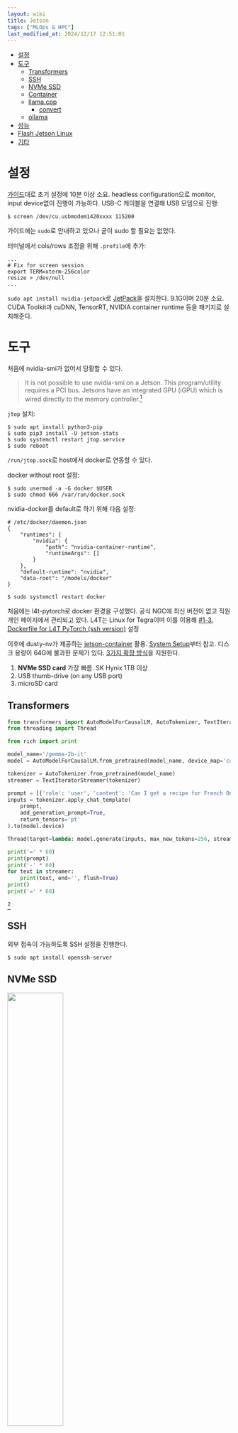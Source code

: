 ```yaml
---
layout: wiki 
title: Jetson
tags: ["MLOps & HPC"]
last_modified_at: 2024/12/17 12:51:01
---
```


<!-- TOC -->

- [설정](#설정)
- [도구](#도구)
	- [Transformers](#transformers)
	- [SSH](#ssh)
	- [NVMe SSD](#nvme-ssd)
	- [Container](#container)
	- [llama.cpp](#llamacpp)
		- [convert](#convert)
	- [ollama](#ollama)
- [성능](#성능)
- [Flash Jetson Linux](#flash-jetson-linux)
- [기타](#기타)

<!-- /TOC -->

# 설정
[가이드](https://developer.nvidia.com/embedded/learn/get-started-jetson-agx-orin-devkit)대로 초기 설정에 10분 이상 소요. headless configuration으로 monitor, input device없이 진행이 가능하다. USB-C 케이블을 연결해 USB 모뎀으로 진행:
```shell
$ screen /dev/cu.usbmodem1420xxxx 115200
```
가이드에는 `sudo`로 안내하고 있으나 굳이 sudo 할 필요는 없었다.

터미널에서 cols/rows 조정을 위해 `.profile`에 추가:
```shell
...
# Fix for screen session
export TERM=xterm-256color
resize > /dev/null
...
```

`sudo apt install nvidia-jetpack`로 [JetPack](https://docs.nvidia.com/jetson/jetpack/install-jetpack/index.html#package-management-tool)을 설치한다. 9.1G이며 20분 소요. CUDA Toolkit과 cuDNN, TensorRT, NVIDIA container runtime 등을 패키지로 설치해준다.

# 도구
처음에 nvidia-smi가 없어서 당황할 수 있다.
> It is not possible to use nvidia-smi on a Jetson. This program/utility requires a PCI bus. Jetsons have an integrated GPU (iGPU) which is wired directly to the memory controller.[^fn-1]

[^fn-1]: <https://forums.developer.nvidia.com/t/nvidia-smi-not-present-in-jetson-linux/239757>

`jtop` 설치:
```shell
$ sudo apt install python3-pip
$ sudo pip3 install -U jetson-stats
$ sudo systemctl restart jtop.service
$ sudo reboot
```

`/run/jtop.sock`로 host에서 docker로 연동할 수 있다.

docker without root 설정:
```shell
$ sudo usermod -a -G docker $USER
$ sudo chmod 666 /var/run/docker.sock
```

nvidia-docker를 default로 하기 위해 다음 설정:
```shell
# /etc/docker/daemon.json
{
    "runtimes": {
        "nvidia": {
            "path": "nvidia-container-runtime",
            "runtimeArgs": []
        }
    },
    "default-runtime": "nvidia",
    "data-root": "/models/docker"
}

$ sudo systemctl restart docker
```

처음에는 l4t-pytorch로 docker 환경을 구성했다. 공식 NGC에 최신 버전이 없고 직원 개인 페이지에서 관리되고 있다. L4T는 Linux for Tegra이며 이를 이용해 [#1-3. Dockerfile for L4T PyTorch (ssh version)](/wiki/Private-Links) 설정

이후에 dusty-nv가 제공하는 [jetson-container](https://github.com/dusty-nv/jetson-containers) 활용. [System Setup](https://github.com/dusty-nv/jetson-containers/blob/master/docs/setup.md)부터 참고. 디스크 용량이 64G에 불과한 문제가 있다. [3가지 확장 방식](https://developer.nvidia.com/embedded/learn/jetson-agx-orin-devkit-user-guide/developer_kit_layout.html)을 지원한다.
1. **NVMe SSD card** 가장 빠름. SK Hynix 1TB 이상
2. USB thumb-drive (on any USB port)
3. microSD card

## Transformers
```python
from transformers import AutoModelForCausalLM, AutoTokenizer, TextIteratorStreamer
from threading import Thread

from rich import print

model_name='/gemma-2b-it'
model = AutoModelForCausalLM.from_pretrained(model_name, device_map='cuda')

tokenizer = AutoTokenizer.from_pretrained(model_name)
streamer = TextIteratorStreamer(tokenizer)

prompt = [{'role': 'user', 'content': 'Can I get a recipe for French Onion soup?'}]
inputs = tokenizer.apply_chat_template(
    prompt,
    add_generation_prompt=True,
    return_tensors='pt'
).to(model.device)

Thread(target=lambda: model.generate(inputs, max_new_tokens=256, streamer=streamer)).start()

print('=' * 60)
print(prompt)
print('-' * 60)
for text in streamer:
    print(text, end='', flush=True)
print()
print('=' * 60)
```
[^fn-2]

[^fn-2]: <https://www.jetson-ai-lab.com/tutorial_api-examples.html>

## SSH
외부 접속이 가능하도록 SSH 설정을 진행한다.
```shell
$ sudo apt install openssh-server
```

## NVMe SSD
<img src="/images/2024/IMG_4550.jpg" width="50%">

```shell
$ sudo mkfs.ext4 /dev/nvme0n1
$ sudo mkdir /models
$ sudo chown sangpark /models
$ sudo mount /dev/nvme0n1 /models
# /etc/fstab 수정
# <file system> <mount point>             <type>          <options>                               <dump> <pass>
/dev/root            /                     ext4           defaults                                     0 1
/dev/nvme0n1         /models               ext4           defaults                                     0 2
/models/16GB.swap    none                  swap           sw                                           0 0
```

## Container
다음과 같이 Dockerfile에 먼저 반영 시도:
```Dockerfile
ENV HF_HOME=/models/huggingface \
    HF_HUB_CACHE=/models/huggingface/hub \
    HF_TOKEN=hf_xxxx

# It will be replaced in v5.
ENV TRANSFORMERS_CACHE=/models/huggingface
```

`$ huggingface-downloader google/gemma-2b-it`[^fn-3]

[^fn-3]: <https://github.com/dusty-nv/jetson-containers/tree/master/packages/llm/huggingface_hub>

이후 `run.sh`을 수정해서 매번 필요한 컨테이너를 실행하는 형태로 활용한다. 컨테이너 시작 시간 딜레이가 거의 없다.
```bash
# extra flags
EXTRA_FLAGS="$EXTRA_FLAGS --env HF_HOME=/models/huggingface"
EXTRA_FLAGS="$EXTRA_FLAGS --env HF_HUB_CACHE=/models/huggingface"
EXTRA_FLAGS="$EXTRA_FLAGS --env HF_TOKEN=xxxx"
EXTRA_FLAGS="$EXTRA_FLAGS --env TRANSFORMERS_CACHE=/models/huggingface"
```

base model은 `nvcr.io/nvidia/l4t-jetpack:r35.4.1`를 사용한다. 이외에 최신 버전 활용을 위해 패키지를 직접 빌드해서 사용한다.
```shell
$ ./build.sh --name=xxx/base \
	build-essential \
	additional-pkgs \
	python \
	cmake \
	huggingface_hub
```

전체 실행 스크립트는 다음과 같다.
```bash
#!/usr/bin/env bash
# pass-through commands to 'docker run' with some defaults
# https://docs.docker.com/engine/reference/commandline/run/
ROOT="$( cd "$( dirname "${BASH_SOURCE[0]}" )" >/dev/null 2>&1 && pwd )"

# extra flags
EXTRA_FLAGS="$EXTRA_FLAGS --env HF_HOME=/models/huggingface"
EXTRA_FLAGS="$EXTRA_FLAGS --env HF_HUB_CACHE=/models/huggingface"
EXTRA_FLAGS="$EXTRA_FLAGS --env HF_TOKEN=xxxx
EXTRA_FLAGS="$EXTRA_FLAGS --env TRANSFORMERS_CACHE=/models/huggingface"

# this file shows what Jetson board is running
# /proc or /sys files aren't mountable into docker
cat /proc/device-tree/model > /tmp/nv_jetson_model

set -x

docker run --runtime nvidia -it --rm --network host \
	--volume /tmp/argus_socket:/tmp/argus_socket \
	--volume /etc/enctune.conf:/etc/enctune.conf \
	--volume /etc/nv_tegra_release:/etc/nv_tegra_release \
	--volume /tmp/nv_jetson_model:/tmp/nv_jetson_model \
	--volume /var/run/dbus:/var/run/dbus \
	--volume /var/run/avahi-daemon/socket:/var/run/avahi-daemon/socket \
	--volume /var/run/docker.sock:/var/run/docker.sock \
	--volume /run/jstop.sock:/run/jtop.sock \
	--volume $ROOT/data:/data \
	--volume /home/sangpark:/xxxx \
	--volume /models:/models \
	--device /dev/snd \
	--device /dev/bus/usb \
	$EXTRA_FLAGS \
	"$@"
```

특정 Repository 모두 삭제:
```shell
$ docker rmi $(docker images | grep 'xxxx/transformers' | awk '{print $1":"$2}')
```

## llama.cpp
기본 제공 컨테이너는 버전이 낮아 gemma 모델이 구동되지 않는다. `CUDA_ARCHITECTURE` 버전은 87이다.[^fn-4] 다음과 같이 직접 빌드:
```shell
$ git checkout tags/b2581
$ cmake .. -DGGML_CUDA=on -DGGML_CUDA_F16=1 -DCMAKE_CUDA_ARCHITECTURES=87
$ cmake --build . --config Release --parallel 8
```

[^fn-4]: <https://developer.nvidia.com/cuda-gpus>

실행:
```shell
$ ./main -m /models/gguf/gemma-2b-it-q4_k_m.gguf \
--escape \
--in-prefix "<start_of_turn>user\n" \
--in-suffix "<end_of_turn>\n<start_of_turn>model\n" \
--temp 0 \
--n-gpu-layers 99 \
--instruct \
--ctx-size 4096 \
--verbose-prompt
```

컨테이너 접속 방법: `$ ./run-xx.sh xxxx/llama_cpp`

### convert
EEVE-Korean-Instruct-10.8B-v1.0를 gguf로 convert할 때 missing tokenizer.model 에러가 발생하는데, [다음과 같이 convert-hf-to-gguf.py를 패치](https://github.com/ggerganov/llama.cpp/pull/6443/files)하여 에러를 무시하도록 한다.

## ollama
다음과 같이 llama.cpp를 받는다.
```shell
$ git submodule init
$ git submodule update
```

해당 SHA-1은 llama.cpp에서 다음과 같이 조회 가능하다.
```shell
$ git log --oneline
52604860 (HEAD -> master, tag: b2586, origin/master, origin/HEAD) [SYCL] Disable iqx on windows as WA (#6435)
f87f7b89 flake.lock: Update (#6402)
33a52448 compare-llama-bench.py: fix long hexsha args (#6424)
226e8193 ci: server: verify deps are coherent with the commit (#6409)
c50a82ce readme : update hot topics
37e7854c (tag: b2581) ci: bench: fix Resource not accessible by integration on PR event (#6393)
c342d070 Fedora build update (#6388)
```

빌드:
```shell
# Add `safe.directory` to github repositories.
git config --global --add safe.directory /xxx/ollama
git config --global --add safe.directory /xxx/ollama/llm/llama.cpp

# Build
go generate ./...
go build .
```

ollama에서 한글 처리에 문제가 있어 보인다. 간혹 출력 결과에 알 수 없는 줄바꿈이 포함되며, 한글 입력 또한 완전히 삭제되지 않고 일부 문자가 남아 있다. llama.cpp는 괜찮은데 ollama에서만 문제가 발생한다. 이는 CLI 문제로 보인다.

# 성능
[#2-1. GPU comparison: Jetson Orin, RTX 4080 SUPER](/wiki/Private-Links)

# Flash Jetson Linux
Host PC로 반드시 리눅스가 필요하다. 22.04는 Jetson 6.0 DP만 설치 가능하다. 그 이하 버전은 20.04가 필요하며, 6.0은 여전히 프리뷰 버전이다. [sdkmanager를 이용](https://developer.ridgerun.com/wiki/index.php/NVIDIA_Jetson_Orin/JetPack_5.0.2/Getting_Started/Wizard_Flashing#Step_1:_Set_Board_in_Recovery_Mode)해 모든게 자동으로 진행되지만 USB Read error가 발생. Jetson을 재시작하고 recovery mode 버튼 누른 후 reset 버튼으로 다시 복구 모드에 들어가서 `$ lsusb` 상태가 `Bus 005 Device 003: ID 0955:7023 NVIDIA Corp. APX`인 것을 확인하고 다시 진행하니 해결됐다. 가이드에는 전원을 끈 상태에서 하라고 했는데, 전원이 켜져 있어야 했다.

# 기타
- [NVIDIA Jetson Generative AI Lab Tutorial](https://www.jetson-ai-lab.com/tutorial-intro.html) 공식 가이드에 업데이트 되지 않고 이 곳에 별도 정리